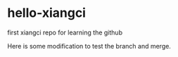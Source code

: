 # hello-xiangci
first xiangci repo for learning the github

Here is some modification to test the branch and merge.
